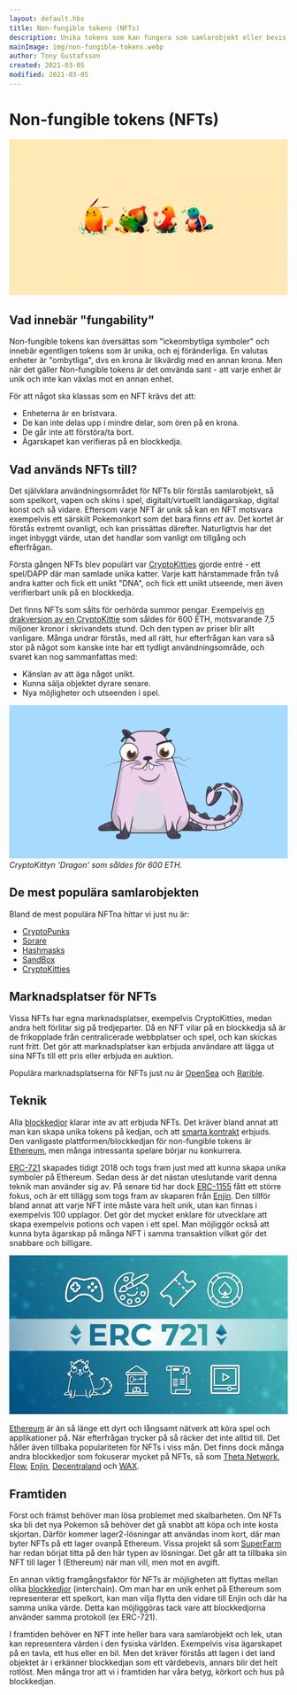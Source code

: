 ```yaml
---
layout: default.hbs
title: Non-fungible tokens (NFTs)
description: Unika tokens som kan fungera som samlarobjekt eller bevis på ägarskap. Exempelvis tillbehör i spel eller ägarbevis på virtuellt land.
mainImage: img/non-fungible-tokens.webp
author: Tony Gustafsson
created: 2021-03-05
modified: 2021-03-05
---
```


# Non-fungible tokens (NFTs)

![Non-fungible tokens (NFTs)](../img/non-fungible-tokens.webp 'Non-fungible tokens (NFTs)')

## Vad innebär "fungability"

Non-fungible tokens kan översättas som "ickeombytliga symboler" och innebär egentligen tokens som är unika, och ej föränderliga. En valutas enheter är "ombytliga", dvs en krona är likvärdig med en annan krona. Men när det gäller Non-fungible tokens är det omvända sant - att varje enhet är unik och inte kan växlas mot en annan enhet.

För att något ska klassas som en NFT krävs det att:

-   Enheterna är en bristvara.
-   De kan inte delas upp i mindre delar, som ören på en krona.
-   De går inte att förstöra/ta bort.
-   Ägarskapet kan verifieras på en blockkedja.

## Vad används NFTs till?

Det självklara användningsområdet för NFTs blir förstås samlarobjekt, så som spelkort, vapen och skins i spel, digitalt/virtuellt landägarskap, digital konst och så vidare. Eftersom varje NFT är unik så kan en NFT motsvara exempelvis ett särskilt Pokemonkort som det bara finns _ett_ av. Det kortet är förstås extremt ovanligt, och kan prissättas därefter. Naturligtvis har det inget inbyggt värde, utan det handlar som vanligt om tillgång och efterfrågan.

Första gången NFTs blev populärt var [CryptoKitties](https://www.cryptokitties.co/) gjorde entré - ett spel/DAPP där man samlade unika katter. Varje katt härstammade från två andra katter och fick ett unikt "DNA", och fick ett unikt utseende, men även verifierbart unik på en blockkedja.

Det finns NFTs som sålts för oerhörda summor pengar. Exempelvis [en drakversion av en CryptoKittie](https://www.cryptokitties.co/kitty/896775) som såldes för 600 ETH, motsvarande 7,5 miljoner kronor i skrivandets stund. Och den typen av priser blir allt vanligare. Många undrar förstås, med all rätt, hur efterfrågan kan vara så stor på något som kanske inte har ett tydligt användningsområde, och svaret kan nog sammanfattas med:

-   Känslan av att äga något unikt.
-   Kunna sälja objektet dyrare senare.
-   Nya möjligheter och utseenden i spel.

![Dragon the CryptoKittie](../img/non-fungible-tokens-cryptokitty.webp 'Dragon the CryptoKittie') _CryptoKittyn 'Dragon' som såldes för 600 ETH._

## De mest populära samlarobjekten

Bland de mest populära NFTna hittar vi just nu är:

-   [CryptoPunks](https://www.larvalabs.com/cryptopunks)
-   [Sorare](https://sorare.com/)
-   [Hashmasks](https://www.thehashmasks.com/)
-   [SandBox](https://www.sandbox.game/en/)
-   [CryptoKitties](https://www.cryptokitties.co/)

## Marknadsplatser för NFTs

Vissa NFTs har egna marknadsplatser, exempelvis CryptoKitties, medan andra helt förlitar sig på tredjeparter. Då en NFT vilar på en blockkedja så är de frikopplade från centralicerade webbplatser och spel, och kan skickas runt fritt. Det gör att marknadsplatser kan erbjuda användare att lägga ut sina NFTs till ett pris eller erbjuda en auktion.

Populära marknadsplatserna för NFTs just nu är [OpenSea](https://opensea.io/) och [Rarible](https://rarible.com/).

## Teknik

Alla [blockkedjor](/tekniker/blockkedjor.html) klarar inte av att erbjuda NFTs. Det kräver bland annat att man kan skapa unika tokens på kedjan, och att [smarta kontrakt](/tekniker/smarta-kontrakt.html) erbjuds. Den vanligaste plattformen/blockkedjan för non-fungible tokens är [Ethereum](/kryptovalutor/ethereum.html), men många intressanta spelare börjar nu konkurrera.

[ERC-721](https://eips.ethereum.org/EIPS/eip-721) skapades tidigt 2018 och togs fram just med att kunna skapa unika symboler på Ethereum. Sedan dess är det nästan uteslutande varit denna teknik man använder sig av. På senare tid har dock [ERC-1155](https://eips.ethereum.org/EIPS/eip-1155) fått ett större fokus, och är ett tillägg som togs fram av skaparen från [Enjin](https://enjin.io/). Den tillför bland annat att varje NFT inte måste vara helt unik, utan kan finnas i exempelvis 100 upplagor. Det gör det mycket enklare för utvecklare att skapa exempelvis potions och vapen i ett spel. Man möjliggör också att kunna byta ägarskap på många NFT i samma transaktion vilket gör det snabbare och billigare.

![Usage of NFTs](../img/non-fungible-tokens-usage.webp 'Usage of NFTs')

[Ethereum](/kryptovalutor/ethereum.html) är än så länge ett dyrt och långsamt nätverk att köra spel och applikationer på. När efterfrågan trycker på så räcker det inte alltid till. Det håller även tillbaka populariteten för NFTs i viss mån. Det finns dock många andra blockkedjor som fokuserar mycket på NFTs, så som [Theta Network](https://www.thetatoken.org/), [Flow](https://www.onflow.org/), [Enjin](https://enjin.io/), [Decentraland](https://decentraland.org/) och [WAX](https://on.wax.io/wax-io/).

## Framtiden

Först och främst behöver man lösa problemet med skalbarheten. Om NFTs ska bli det nya Pokemon så behöver det gå snabbt att köpa och inte kosta skjortan. Därför kommer lager2-lösningar att användas inom kort, där man byter NFTs på ett lager ovanpå Ethereum. Vissa projekt så som [SuperFarm](https://www.superfarm.com/) har redan börjat titta på den här typen av lösningar. Det går att ta tillbaka sin NFT till lager 1 (Ethereum) när man vill, men mot en avgift.

En annan viktig framgångsfaktor för NFTs är möjligheten att flyttas mellan olika [blockkedjor](/tekniker/blockkedjor.html) (interchain). Om man har en unik enhet på Ethereum som representerar ett spelkort, kan man vilja flytta den vidare till Enjin och där ha samma unika värde. Detta kan möjliggöras tack vare att blockkedjorna använder samma protokoll (ex ERC-721).

I framtiden behöver en NFT inte heller bara vara samlarobjekt och lek, utan kan representera värden i den fysiska världen. Exempelvis visa ägarskapet på en tavla, ett hus eller en bil. Men det kräver förstås att lagen i det land objektet är i erkänner blockkedjan som ett värdebevis, annars blir det helt rotlöst. Men många tror att vi i framtiden har våra betyg, körkort och hus på blockkedjan.
